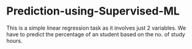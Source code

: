 # Prediction-using-Supervised-ML
This is a simple linear regression task as it involves just 2 variables. We have to predict the percentage of an student based on the no. of study hours.
